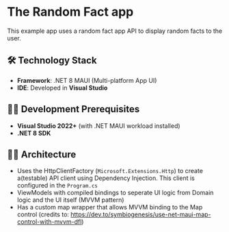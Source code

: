# The Random Fact app
This example app uses a random fact app API to display random facts to the user. 

## 🛠️ Technology Stack

- **Framework**: .NET 8 MAUI (Multi-platform App UI)
- **IDE**: Developed in **Visual Studio**

## 👨‍💻 Development Prerequisites

- **Visual Studio 2022+** (with .NET MAUI workload installed)
- **.NET 8 SDK**

## 👨‍🏭 Architecture

- Uses the HttpClientFactory (`Microsoft.Extensions.Http`) to create a(testable) API client using Dependency Injection. This client is configured in the `Program.cs`
- ViewModels with compiled bindings to seperate UI logic from Domain logic and the UI itself (MVVM pattern)
- Has a custom map wrapper that allows MVVM binding to the Map control (credits to: https://dev.to/symbiogenesis/use-net-maui-map-control-with-mvvm-dfl)

